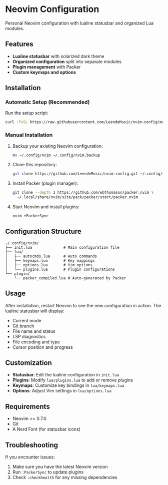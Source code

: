 # Neovim Configuration

Personal Neovim configuration with lualine statusbar and organized Lua modules.

## Features

- **Lualine statusbar** with solarized dark theme
- **Organized configuration** split into separate modules
- **Plugin management** with Packer
- **Custom keymaps and options**

## Installation

### Automatic Setup (Recommended)

Run the setup script:

```bash
curl -fsSL https://raw.githubusercontent.com/LeendeMusic/nvim-config/main/install.sh | bash
```

### Manual Installation

1. Backup your existing Neovim configuration:
   ```bash
   mv ~/.config/nvim ~/.config/nvim.backup
   ```

2. Clone this repository:
   ```bash
   git clone https://github.com/LeendeMusic/nvim-config.git ~/.config/nvim
   ```

3. Install Packer (plugin manager):
   ```bash
   git clone --depth 1 https://github.com/wbthomason/packer.nvim \
     ~/.local/share/nvim/site/pack/packer/start/packer.nvim
   ```

4. Start Neovim and install plugins:
   ```bash
   nvim +PackerSync
   ```

## Configuration Structure

```
~/.config/nvim/
├── init.lua              # Main configuration file
├── lua/
│   ├── autocmds.lua      # Auto commands
│   ├── keymaps.lua       # Key mappings
│   ├── options.lua       # Vim options
│   └── plugins.lua       # Plugin configurations
└── plugin/
    └── packer_compiled.lua # Auto-generated by Packer
```

## Usage

After installation, restart Neovim to see the new configuration in action. The lualine statusbar will display:

- Current mode
- Git branch
- File name and status
- LSP diagnostics
- File encoding and type
- Cursor position and progress

## Customization

- **Statusbar**: Edit the lualine configuration in `init.lua`
- **Plugins**: Modify `lua/plugins.lua` to add or remove plugins
- **Keymaps**: Customize key bindings in `lua/keymaps.lua`
- **Options**: Adjust Vim settings in `lua/options.lua`

## Requirements

- Neovim >= 0.7.0
- Git
- A Nerd Font (for statusbar icons)

## Troubleshooting

If you encounter issues:

1. Make sure you have the latest Neovim version
2. Run `:PackerSync` to update plugins
3. Check `:checkhealth` for any missing dependencies